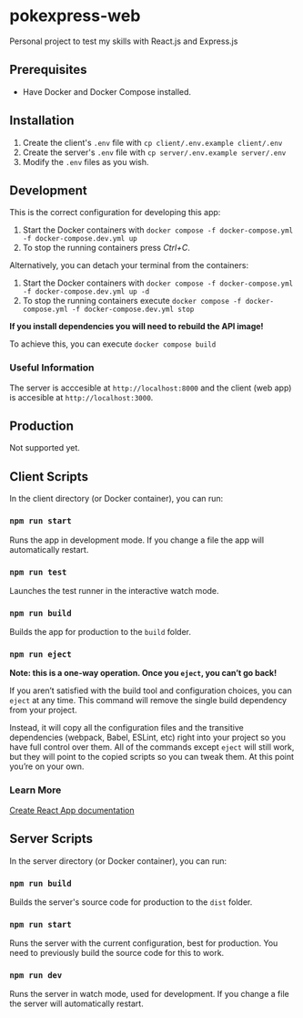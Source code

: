 # pokexpress-web

Personal project to test my skills with React.js and Express.js

## Prerequisites

- Have Docker and Docker Compose installed.

## Installation

1. Create the client's `.env` file with `cp client/.env.example client/.env`
2. Create the server's `.env` file with `cp server/.env.example server/.env`
3. Modify the `.env` files as you wish.

## Development

This is the correct configuration for developing this app:

1. Start the Docker containers with `docker compose -f docker-compose.yml -f docker-compose.dev.yml up`
2. To stop the running containers press _Ctrl+C_.

Alternatively, you can detach your terminal from the containers:

1. Start the Docker containers with `docker compose -f docker-compose.yml -f docker-compose.dev.yml up -d`
2. To stop the running containers execute `docker compose -f docker-compose.yml -f docker-compose.dev.yml stop`

**If you install dependencies you will need to rebuild the API image!**

To achieve this, you can execute `docker compose build`

### Useful Information

The server is acccesible at `http://localhost:8000` and the client (web app) is accesible at `http://localhost:3000`.

## Production

Not supported yet.

## Client Scripts

In the client directory (or Docker container), you can run:

### `npm run start`

Runs the app in development mode.
If you change a file the app will automatically restart.

### `npm run test`

Launches the test runner in the interactive watch mode.

### `npm run build`

Builds the app for production to the `build` folder.

### `npm run eject`

**Note: this is a one-way operation. Once you `eject`, you can’t go back!**

If you aren’t satisfied with the build tool and configuration choices, you can `eject` at any time. This command will remove the single build dependency from your project.

Instead, it will copy all the configuration files and the transitive dependencies (webpack, Babel, ESLint, etc) right into your project so you have full control over them. All of the commands except `eject` will still work, but they will point to the copied scripts so you can tweak them. At this point you’re on your own.

### Learn More

[Create React App documentation](https://facebook.github.io/create-react-app/docs/getting-started)

## Server Scripts

In the server directory (or Docker container), you can run:

### `npm run build`

Builds the server's source code for production to the `dist` folder.

### `npm run start`

Runs the server with the current configuration, best for production.
You need to previously build the source code for this to work.

### `npm run dev`

Runs the server in watch mode, used for development.
If you change a file the server will automatically restart.
